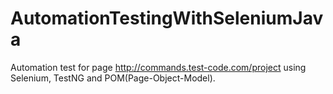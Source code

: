 # AutomationTestingWithSeleniumJava
Automation test for page http://commands.test-code.com/project using Selenium, TestNG and POM(Page-Object-Model). 
